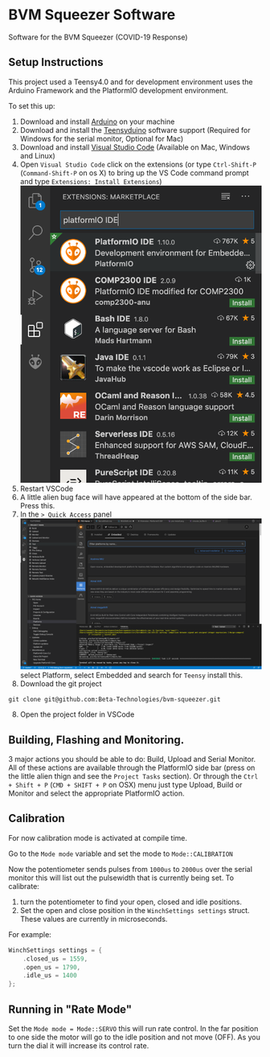 # BVM Squeezer Software

Software for the BVM Squeezer (COVID-19 Response)

## Setup Instructions

This project used a Teensy4.0 and for development environment uses the Arduino Framework and the PlatformIO development environment.

To set this up:

1. Download and install [Arduino](arduino.cc) on your machine
2. Download and install the [Teensyduino](https://www.pjrc.com/teensy/td_download.html) software support (Required for Windows for the serial monitor, Optional for Mac)
2. Download and install [Visual Studio Code](https://code.visualstudio.com) (Available on Mac, Windows and Linux)
3. Open `Visual Studio Code` click on the extensions (or type `Ctrl-Shift-P` (`Command-Shift-P` on os X) to bring up the VS Code command prompt and type `Extensions: Install Extensions`)
![](docs/imgs/pio-install.png)
4. Restart VSCode
5. A little alien bug face will have appeared at the bottom of the side bar. Press this.
6. In the `> Quick Access` panel
![](docs/imgs/teensy.png) select Platform, select Embedded and search for `Teensy` install this.
7. Download the git project

```
git clone git@github.com:Beta-Technologies/bvm-squeezer.git
```

8. Open the project folder in VSCode

## Building, Flashing and Monitoring.

3 major actions you should be able to do: Build, Upload and Serial Monitor. All of these actions are available through the PlatformIO side bar (press on the little alien thign and see the `Project Tasks` section). Or through the `Ctrl + Shift + P` (`CMD + SHIFT + P` on OSX) menu just type Upload, Build or Monitor and select the appropriate PlatformIO action.

## Calibration

For now calibration mode is activated at compile time.

Go to the `Mode mode` variable and set the mode to `Mode::CALIBRATION`

Now the potentiometer sends pulses from `1000us` to `2000us` over the serial monitor this will list out the pulsewidth that is currently being set. To calibrate:

1. turn the potentiometer to find your open, closed and idle positions. 
2. Set the open and close position in the `WinchSettings settings` struct. These values are currently in microseconds.

For example:

```c++
WinchSettings settings = {
    .closed_us = 1559,
    .open_us = 1790,
    .idle_us = 1400
};
```

## Running in "Rate Mode"

Set the `Mode mode = Mode::SERVO` this will run rate control. In the far position to one side the motor will go to the idle position and not move (OFF). As you turn the dial it will increase its control rate.